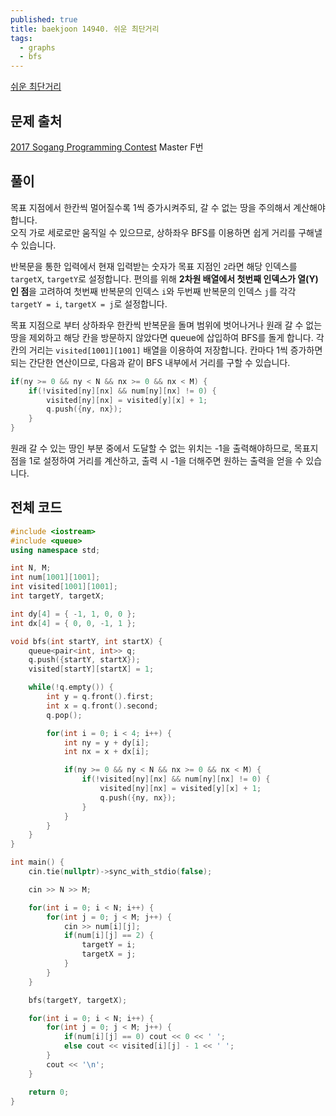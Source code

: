 ```yaml
---
published: true
title: baekjoon 14940. 쉬운 최단거리
tags:
  - graphs
  - bfs
---
```


[쉬운 최단거리](https://www.acmicpc.net/problem/14940)

## 문제 출처
[2017 Sogang Programming Contest](https://www.acmicpc.net/category/691) Master F번

## 풀이
목표 지점에서 한칸씩 멀어질수록 1씩 증가시켜주되, 갈 수 없는 땅을 주의해서 계산해야 합니다.  
오직 가로 세로로만 움직일 수 있으므로, 상하좌우 BFS를 이용하면 쉽게 거리를 구해낼 수 있습니다.  

반복문을 통한 입력에서 현재 입력받는 숫자가 목표 지점인 `2`라면 해당 인덱스를 `targetX`, `targetY`로 설정합니다.
편의를 위해 **2차원 배열에서 첫번째 인덱스가 열(Y)인 점**을 고려하여 첫번째 반복문의 인덱스 `i`와 두번째 반복문의 인덱스 `j`를 각각 `targetY = i`, `targetX = j`로 설정합니다.

목표 지점으로 부터 상하좌우 한칸씩 반복문을 돌며 범위에 벗어나거나 원래 갈 수 없는 땅을 제외하고 해당 칸을 방문하지 않았다면 queue에 삽입하여 BFS를 돌게 합니다.
각 칸의 거리는 `visited[1001][1001]` 배열을 이용하여 저장합니다. 칸마다 1씩 증가하면 되는 간단한 연산이므로, 다음과 같이 BFS 내부에서 거리를 구할 수 있습니다.

```cpp
if(ny >= 0 && ny < N && nx >= 0 && nx < M) {
    if(!visited[ny][nx] && num[ny][nx] != 0) {
        visited[ny][nx] = visited[y][x] + 1;
        q.push({ny, nx});
    }
}
```

원래 갈 수 있는 땅인 부분 중에서 도달할 수 없는 위치는 -1을 출력해야하므로,
목표지점을 1로 설정하여 거리를 계산하고, 출력 시 -1을 더해주면 원하는 출력을 얻을 수 있습니다.

## 전체 코드
```cpp
#include <iostream>
#include <queue>
using namespace std;

int N, M;
int num[1001][1001];
int visited[1001][1001];
int targetY, targetX;

int dy[4] = { -1, 1, 0, 0 };
int dx[4] = { 0, 0, -1, 1 };

void bfs(int startY, int startX) {
    queue<pair<int, int>> q;
    q.push({startY, startX});
    visited[startY][startX] = 1;

    while(!q.empty()) {
        int y = q.front().first;
        int x = q.front().second;
        q.pop();

        for(int i = 0; i < 4; i++) {
            int ny = y + dy[i];
            int nx = x + dx[i];

            if(ny >= 0 && ny < N && nx >= 0 && nx < M) {
                if(!visited[ny][nx] && num[ny][nx] != 0) {
                    visited[ny][nx] = visited[y][x] + 1;
                    q.push({ny, nx});
                }
            }
        }
    }
}

int main() {
    cin.tie(nullptr)->sync_with_stdio(false);

    cin >> N >> M;

    for(int i = 0; i < N; i++) {
        for(int j = 0; j < M; j++) {
            cin >> num[i][j];
            if(num[i][j] == 2) {
                targetY = i;
                targetX = j;
            }
        }
    }

    bfs(targetY, targetX);

    for(int i = 0; i < N; i++) {
        for(int j = 0; j < M; j++) {
            if(num[i][j] == 0) cout << 0 << ' ';
            else cout << visited[i][j] - 1 << ' ';
        }
        cout << '\n';
    }

    return 0;
}
```


